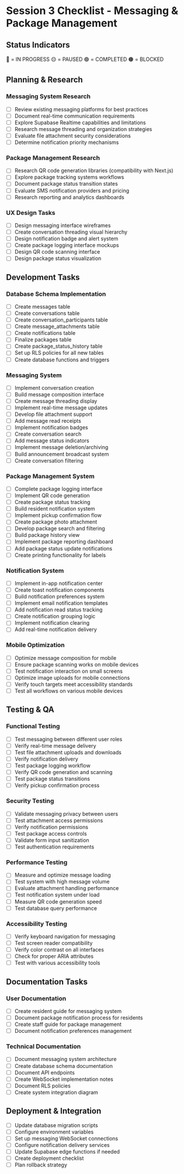 # Session 3 Checklist - Messaging & Package Management

## Status Indicators
🔵 = IN PROGRESS
🟡 = PAUSED
🟢 = COMPLETED
🟠 = BLOCKED

## Planning & Research

### Messaging System Research
- [ ] Review existing messaging platforms for best practices
- [ ] Document real-time communication requirements
- [ ] Explore Supabase Realtime capabilities and limitations
- [ ] Research message threading and organization strategies
- [ ] Evaluate file attachment security considerations
- [ ] Determine notification priority mechanisms

### Package Management Research
- [ ] Research QR code generation libraries (compatibility with Next.js)
- [ ] Explore package tracking systems workflows
- [ ] Document package status transition states
- [ ] Evaluate SMS notification providers and pricing
- [ ] Research reporting and analytics dashboards

### UX Design Tasks
- [ ] Design messaging interface wireframes
- [ ] Create conversation threading visual hierarchy
- [ ] Design notification badge and alert system
- [ ] Create package logging interface mockups
- [ ] Design QR code scanning interface
- [ ] Design package status visualization

## Development Tasks

### Database Schema Implementation
- [ ] Create messages table
- [ ] Create conversations table
- [ ] Create conversation_participants table
- [ ] Create message_attachments table
- [ ] Create notifications table
- [ ] Finalize packages table
- [ ] Create package_status_history table
- [ ] Set up RLS policies for all new tables
- [ ] Create database functions and triggers

### Messaging System
- [ ] Implement conversation creation
- [ ] Build message composition interface
- [ ] Create message threading display
- [ ] Implement real-time message updates
- [ ] Develop file attachment support
- [ ] Add message read receipts
- [ ] Implement notification badges
- [ ] Create conversation search
- [ ] Add message status indicators
- [ ] Implement message deletion/archiving
- [ ] Build announcement broadcast system
- [ ] Create conversation filtering

### Package Management System
- [ ] Complete package logging interface
- [ ] Implement QR code generation
- [ ] Create package status tracking
- [ ] Build resident notification system
- [ ] Implement pickup confirmation flow
- [ ] Create package photo attachment
- [ ] Develop package search and filtering
- [ ] Build package history view
- [ ] Implement package reporting dashboard
- [ ] Add package status update notifications
- [ ] Create printing functionality for labels

### Notification System
- [ ] Implement in-app notification center
- [ ] Create toast notification components
- [ ] Build notification preferences system
- [ ] Implement email notification templates
- [ ] Add notification read status tracking
- [ ] Create notification grouping logic
- [ ] Implement notification clearing
- [ ] Add real-time notification delivery

### Mobile Optimization
- [ ] Optimize message composition for mobile
- [ ] Ensure package scanning works on mobile devices
- [ ] Test notification interaction on small screens
- [ ] Optimize image uploads for mobile connections
- [ ] Verify touch targets meet accessibility standards
- [ ] Test all workflows on various mobile devices

## Testing & QA

### Functional Testing
- [ ] Test messaging between different user roles
- [ ] Verify real-time message delivery
- [ ] Test file attachment uploads and downloads
- [ ] Verify notification delivery
- [ ] Test package logging workflow
- [ ] Verify QR code generation and scanning
- [ ] Test package status transitions
- [ ] Verify pickup confirmation process

### Security Testing
- [ ] Validate messaging privacy between users
- [ ] Test attachment access permissions
- [ ] Verify notification permissions
- [ ] Test package access controls
- [ ] Validate form input sanitization
- [ ] Test authentication requirements

### Performance Testing
- [ ] Measure and optimize message loading
- [ ] Test system with high message volume
- [ ] Evaluate attachment handling performance
- [ ] Test notification system under load
- [ ] Measure QR code generation speed
- [ ] Test database query performance

### Accessibility Testing
- [ ] Verify keyboard navigation for messaging
- [ ] Test screen reader compatibility
- [ ] Verify color contrast on all interfaces
- [ ] Check for proper ARIA attributes
- [ ] Test with various accessibility tools

## Documentation Tasks

### User Documentation
- [ ] Create resident guide for messaging system
- [ ] Document package notification process for residents
- [ ] Create staff guide for package management
- [ ] Document notification preferences management

### Technical Documentation
- [ ] Document messaging system architecture
- [ ] Create database schema documentation
- [ ] Document API endpoints
- [ ] Create WebSocket implementation notes
- [ ] Document RLS policies
- [ ] Create system integration diagram

## Deployment & Integration

- [ ] Update database migration scripts
- [ ] Configure environment variables
- [ ] Set up messaging WebSocket connections
- [ ] Configure notification delivery services
- [ ] Update Supabase edge functions if needed
- [ ] Create deployment checklist
- [ ] Plan rollback strategy 